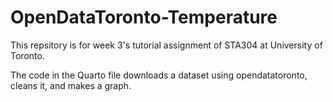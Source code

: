 # OpenDataToronto-Temperature

This repsitory is for week 3's tutorial assignment of STA304 at University of Toronto.

The code in the Quarto file downloads a dataset using opendatatoronto, cleans it, and makes a graph.

